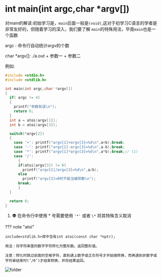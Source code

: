 # int main(int argc,char *argv[])

对main的解读:初始学习是，`main`后面一般是`(void)`,这对于初学习C语言的学者是非常友好的，但随着学习的深入，我们要了解
`main`的特殊用法，毕竟`main`也是一个函数

argc : 命令行自动统计argv的个数

char *argv[]:  ./a.out + 参数一 + 参数二

例如:

```c
#include <stdio.h>
#include <stdlib.h>

int main(int argc,char *argv[])
{
  if( argc != 4)
  {
    printf("参数有误\n");
    return 0;
  }
  int a = atoi(argv[1]);
  int b = atoi(argv[3]);

  switch(*argv[2])
  {
    case '+': printf("argv[1]+argv[3]=%d\n",a+b);break;
    case '-': printf("argv[1]-argv[3]=%d\n",a-b);break;
    case '*': printf("argv[1]*argv[3]=%d\n",a*b);break;// (1)
    case '/': 
      {
      if(atoi(argv[3]) != 0) 
        printf("argv[1]/argv[3]=%d\n",a/b);
      else 
        printf("argv[3]=0时不能当被除数\n");
      break;
      }
  }

  return 0;
}
```

1. :alien: 在命令行中使用 * 号需要使用 `'*'` 或者 `\*` 将其特殊含义取消

??? note "atoi"
    
    include<stdlib.h>库中含有int atoi(const char *nptr);

    用法：将字符串里的数字字符转化为整形数。返回整形值。

    注意：转化时跳过前面的空格字符，直到遇上数字或正负符号才开始做转换，而再遇到非数字或字符串结束时(’/0’)才结束转换，并将结果返回。

    
![folder](https://jsd.onmicrosoft.cn/gh/Sakura-Ji/MapDepot/Mkdocs/folder.png)




